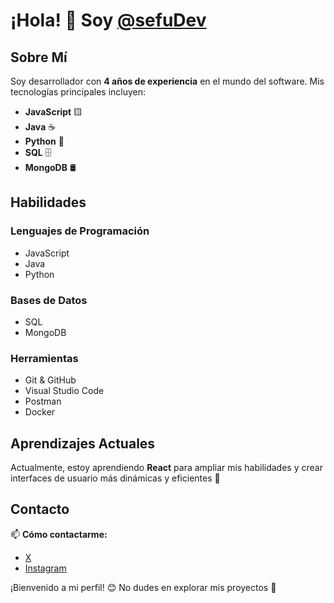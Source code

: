 # ¡Hola! 👋 Soy [@sefuDev](https://github.com/sefuDev)

## Sobre Mí

Soy desarrollador con **4 años de experiencia** en el mundo del software. Mis tecnologías principales incluyen:

- **JavaScript** 🟨
- **Java** ☕
- **Python** 🐍
- **SQL** 🗄️
- **MongoDB** 🛢️

## Habilidades

### Lenguajes de Programación

- JavaScript
- Java
- Python

### Bases de Datos

- SQL
- MongoDB

### Herramientas

- Git & GitHub
- Visual Studio Code
- Postman
- Docker

## Aprendizajes Actuales

Actualmente, estoy aprendiendo **React** para ampliar mis habilidades y crear interfaces de usuario más dinámicas y eficientes 🚀

## Contacto

📫 **Cómo contactarme:**

- [ X ](https://x.com/sefuolDev)
- [Instagram](https://www.instagram.com/sefuolDev)

¡Bienvenido a mi perfil! 😊 No dudes en explorar mis proyectos 🙌
